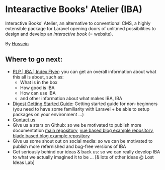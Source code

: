 # Intearactive Books' Atelier (IBA)

Interactive Books' Atelier, an alternative to conventional CMS, a highly extensible package for Laravel opening doors of unlitmed possibilities to design and develop an _interactive book_ (= website).

By [Hossein](http://lostideaslab.com/people/staff-co/hossein/)

## Where to go next:

- [PLP | IBA | Index Flyer](http://lostideaslab.com/pirates-lost-pearl/interactive-books-atelier/): you can get an overall information about what this all is about, such as:
    - What is in the box
    - How good is IBA
    - How can use IBA
    - and other information about what makes IBA, IBA
- [Digest Getting Started Guide](http://lostideaslab.com/pirates-lost-pearl/interactive-books-atelier/digest-start-guide/): Getting started guide for non-beginners (you need to have some familiarity with Laravel + be able to setup packages on your environment ...)
- [Contact us](http://lostideaslab.com/contact/)
- Give us a stars on Github: so we be motivated to publish more documentation [main repository](https://github.com/lil-plp/iba/), [vue based blog example repository](https://github.com/lil-plp/iba-blog), [blade based blog example repository](https://github.com/lil-plp/iba-blog_bladeTemplate)
- Give us some shout out on social media: so we can be motivated to publish more refernished and bug-free versions of IBA
- Get seriously behind our ideas & back us: so we can really develop IBA to what we actually imagined it to be ... [& lots of other ideas @ Lost Ideas Lab]
